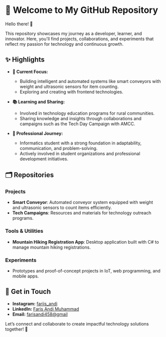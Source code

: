 # 🎁 Welcome to My GitHub Repository

Hello there! 👋

This repository showcases my journey as a developer, learner, and innovator. Here, you'll find projects, collaborations, and experiments that reflect my passion for technology and continuous growth.

## ✨ Highlights

- **🚀 Current Focus:**
  - Building intelligent and automated systems like smart conveyors with weight and ultrasonic sensors for item counting.
  - Exploring and creating with frontend technologies.

- **📚 Learning and Sharing:**
  - Involved in technology education programs for rural communities.
  - Sharing knowledge and insights through collaborations and campaigns such as the Tech Day Campaign with AMCC.

- **💼 Professional Journey:**
  - Informatics student with a strong foundation in adaptability, communication, and problem-solving.
  - Actively involved in student organizations and professional development initiatives.

## 🗂 Repositories

### Projects
- **Smart Conveyor**: Automated conveyor system equipped with weight and ultrasonic sensors to count items efficiently.
- **Tech Campaigns**: Resources and materials for technology outreach programs.

### Tools & Utilities
- **Mountain Hiking Registration App**: Desktop application built with C# to manage mountain hiking registrations.

### Experiments
- Prototypes and proof-of-concept projects in IoT, web programming, and mobile apps.

## 🌟 Get in Touch

- **Instagram:** [fariis_andi](https://www.instagram.com/fariis_andi/)
- **LinkedIn:** [Faris Andi Muhammad](https://www.linkedin.com/in/faris-andi-muhammad-5200ba2b9/)
- **Email:** [farisandi458@gmail](farisandi458@gmail.com)

Let’s connect and collaborate to create impactful technology solutions together! 🤝
